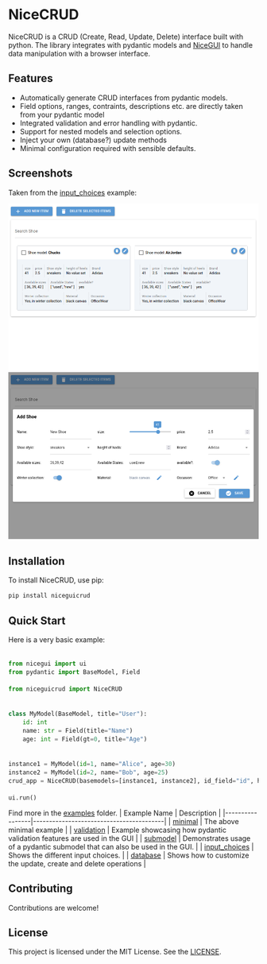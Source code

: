 # NiceCRUD

NiceCRUD is a CRUD (Create, Read, Update, Delete) interface built with python. The library integrates with pydantic models and [NiceGUI](https://nicegui.io) to handle data manipulation with a browser interface.

## Features

- Automatically generate CRUD interfaces from pydantic models.
- Field options, ranges, contraints, descriptions etc. are directly taken from your pydantic model
- Integrated validation and error handling with pydantic.
- Support for nested models and selection options.
- Inject your own (database?) update methods
- Minimal configuration required with sensible defaults.

## Screenshots

Taken from the [input_choices](/examples/input_choices.py) example:

![CRUD Interface Screenshot - Grid of objects](/examples/input_choices.png)
![CRUD Interface Screenshot - Editing objects](/examples/input_choices_add.png)

## Installation

To install NiceCRUD, use pip:

<!-- pip install 'git+https://github.com/Dronakurl/nicecrud.git'-->

```bash
pip install niceguicrud
```

## Quick Start

Here is a very basic example:

```python

from nicegui import ui
from pydantic import BaseModel, Field

from niceguicrud import NiceCRUD


class MyModel(BaseModel, title="User"):
    id: int
    name: str = Field(title="Name")
    age: int = Field(gt=0, title="Age")


instance1 = MyModel(id=1, name="Alice", age=30)
instance2 = MyModel(id=2, name="Bob", age=25)
crud_app = NiceCRUD(basemodels=[instance1, instance2], id_field="id", heading="User Management")

ui.run()
```

Find more in the [examples](/examples) folder.
| Example Name    | Description                             |
|-----------------|-----------------------------------------|
| [minimal](/examples/minimal.py)         | The above minimal example |
| [validation](/examples/validation.py)      | Example showcasing how pydantic validation features are used in the GUI |
| [submodel](/examples/submodel.py)        | Demonstrates usage of a pydantic submodel that can also be used in the GUI.        |
| [input_choices](/examples/input_choices.py)   | Shows the different input choices.   |
| [database](/examples/database.py)   | Shows how to customize the update, create and delete operations |

## Contributing

Contributions are welcome!

## License

This project is licensed under the MIT License. See the [LICENSE](LICENSE).
